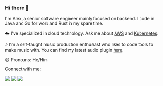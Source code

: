 ### Hi there 👋

I'm Alex, a senior software engineer mainly focused on backend. I code in Java and Go for work and Rust in my spare time.  

☁️ I've specialized in cloud technology. Ask me about [AWS](https://www.credly.com/badges/e089009d-ed19-4048-a3e3-eda4c816d7ea/public_url) and [Kubernetes](https://www.credly.com/badges/42309c07-f199-41a8-870c-db135b38bb24/public_url).

🎶 I'm a self-taught music production enthusiast who likes to code tools to make music with. You can find my latest audio plugin [here](https://pumpstation-plugin.com/).  

😄 Pronouns: He/Him

Connect with me:
<p>
<a href="https://www.alexliesenfeld.com"><img src="https://img.shields.io/badge/-Website-3423A6?style=flat&logo=Google-Chrome&logoColor=white"/></a>
<a href="https://linkedin.com/in/alexander-liesenfeld"><img src="https://img.shields.io/badge/-LinkedIn-0077B5?style=flat&logo=Linkedin&logoColor=white"/></a>
<a href="mailto:alexander.liesenfeld@outlook.com"><img src="https://img.shields.io/badge/-Email-D14836?style=flat&logo=mail.ru&logoColor=white"/></a>
<!--<a href="https://soundcloud.com/lx47"><img src="https://img.shields.io/badge/-SoundCloud-E4405F?style=flat&logo=SoundCloud&logoColor=white"/></a>-->
<!--<a href="https://dev.to/alexliesenfeld"><img src="https://img.shields.io/badge/-Blog-1877F2?style=flat&logo=dev.to&logoColor=white"/></a>-->
</p>

